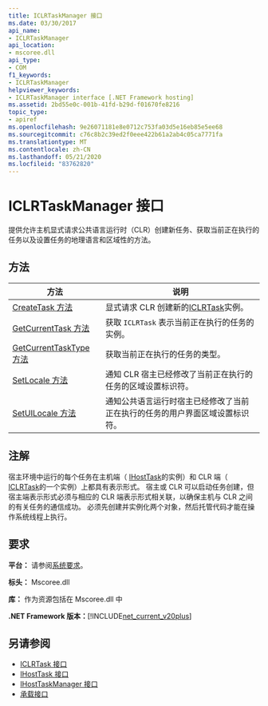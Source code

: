 ```yaml
---
title: ICLRTaskManager 接口
ms.date: 03/30/2017
api_name:
- ICLRTaskManager
api_location:
- mscoree.dll
api_type:
- COM
f1_keywords:
- ICLRTaskManager
helpviewer_keywords:
- ICLRTaskManager interface [.NET Framework hosting]
ms.assetid: 2bd55e0c-001b-41fd-b29d-f01670fe8216
topic_type:
- apiref
ms.openlocfilehash: 9e26071181e8e0712c753fa03d5e16eb85e5ee68
ms.sourcegitcommit: c76c8b2c39ed2f0eee422b61a2ab4c05ca7771fa
ms.translationtype: MT
ms.contentlocale: zh-CN
ms.lasthandoff: 05/21/2020
ms.locfileid: "83762820"
---
```

# <a name="iclrtaskmanager-interface"></a>ICLRTaskManager 接口
提供允许主机显式请求公共语言运行时（CLR）创建新任务、获取当前正在执行的任务以及设置任务的地理语言和区域性的方法。  
  
## <a name="methods"></a>方法  
  
|方法|说明|  
|------------|-----------------|  
|[CreateTask 方法](../../../../docs/framework/unmanaged-api/hosting/iclrtaskmanager-createtask-method.md)|显式请求 CLR 创建新的[ICLRTask](iclrtask-interface.md)实例。|  
|[GetCurrentTask 方法](iclrtaskmanager-getcurrenttask-method.md)|获取 `ICLRTask` 表示当前正在执行的任务的实例。|  
|[GetCurrentTaskType 方法](iclrtaskmanager-getcurrenttasktype-method.md)|获取当前正在执行的任务的类型。|  
|[SetLocale 方法](iclrtaskmanager-setlocale-method.md)|通知 CLR 宿主已经修改了当前正在执行的任务的区域设置标识符。|  
|[SetUILocale 方法](iclrtaskmanager-setuilocale-method.md)|通知公共语言运行时宿主已经修改了当前正在执行的任务的用户界面区域设置标识符。|  
  
## <a name="remarks"></a>注解  
 宿主环境中运行的每个任务在主机端（ [IHostTask](../../../../docs/framework/unmanaged-api/hosting/ihosttask-interface.md)的实例）和 CLR 端（ [ICLRTask](iclrtask-interface.md)的一个实例）上都具有表示形式。 宿主或 CLR 可以启动任务创建，但宿主端表示形式必须与相应的 CLR 端表示形式相关联，以确保主机与 CLR 之间的有关任务的通信成功。 必须先创建并实例化两个对象，然后托管代码才能在操作系统线程上执行。  
  
## <a name="requirements"></a>要求  
 **平台：** 请参阅[系统要求](../../get-started/system-requirements.md)。  
  
 **标头：** Mscoree.dll  
  
 **库：** 作为资源包括在 Mscoree.dll 中  
  
 **.NET Framework 版本：**[!INCLUDE[net_current_v20plus](../../../../includes/net-current-v20plus-md.md)]  
  
## <a name="see-also"></a>另请参阅

- [ICLRTask 接口](iclrtask-interface.md)
- [IHostTask 接口](ihosttask-interface.md)
- [IHostTaskManager 接口](ihosttaskmanager-interface.md)
- [承载接口](hosting-interfaces.md)
